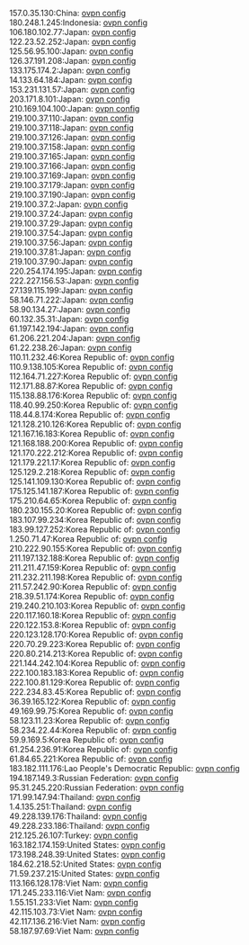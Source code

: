 157.0.35.130:China: [ovpn config](vpn/157_0_35_130.ovpn)  
180.248.1.245:Indonesia: [ovpn config](vpn/180_248_1_245.ovpn)  
106.180.102.77:Japan: [ovpn config](vpn/106_180_102_77.ovpn)  
122.23.52.252:Japan: [ovpn config](vpn/122_23_52_252.ovpn)  
125.56.95.100:Japan: [ovpn config](vpn/125_56_95_100.ovpn)  
126.37.191.208:Japan: [ovpn config](vpn/126_37_191_208.ovpn)  
133.175.174.2:Japan: [ovpn config](vpn/133_175_174_2.ovpn)  
14.133.64.184:Japan: [ovpn config](vpn/14_133_64_184.ovpn)  
153.231.131.57:Japan: [ovpn config](vpn/153_231_131_57.ovpn)  
203.171.8.101:Japan: [ovpn config](vpn/203_171_8_101.ovpn)  
210.169.104.100:Japan: [ovpn config](vpn/210_169_104_100.ovpn)  
219.100.37.110:Japan: [ovpn config](vpn/219_100_37_110.ovpn)  
219.100.37.118:Japan: [ovpn config](vpn/219_100_37_118.ovpn)  
219.100.37.126:Japan: [ovpn config](vpn/219_100_37_126.ovpn)  
219.100.37.158:Japan: [ovpn config](vpn/219_100_37_158.ovpn)  
219.100.37.165:Japan: [ovpn config](vpn/219_100_37_165.ovpn)  
219.100.37.166:Japan: [ovpn config](vpn/219_100_37_166.ovpn)  
219.100.37.169:Japan: [ovpn config](vpn/219_100_37_169.ovpn)  
219.100.37.179:Japan: [ovpn config](vpn/219_100_37_179.ovpn)  
219.100.37.190:Japan: [ovpn config](vpn/219_100_37_190.ovpn)  
219.100.37.2:Japan: [ovpn config](vpn/219_100_37_2.ovpn)  
219.100.37.24:Japan: [ovpn config](vpn/219_100_37_24.ovpn)  
219.100.37.29:Japan: [ovpn config](vpn/219_100_37_29.ovpn)  
219.100.37.54:Japan: [ovpn config](vpn/219_100_37_54.ovpn)  
219.100.37.56:Japan: [ovpn config](vpn/219_100_37_56.ovpn)  
219.100.37.81:Japan: [ovpn config](vpn/219_100_37_81.ovpn)  
219.100.37.90:Japan: [ovpn config](vpn/219_100_37_90.ovpn)  
220.254.174.195:Japan: [ovpn config](vpn/220_254_174_195.ovpn)  
222.227.156.53:Japan: [ovpn config](vpn/222_227_156_53.ovpn)  
27.139.115.199:Japan: [ovpn config](vpn/27_139_115_199.ovpn)  
58.146.71.222:Japan: [ovpn config](vpn/58_146_71_222.ovpn)  
58.90.134.27:Japan: [ovpn config](vpn/58_90_134_27.ovpn)  
60.132.35.31:Japan: [ovpn config](vpn/60_132_35_31.ovpn)  
61.197.142.194:Japan: [ovpn config](vpn/61_197_142_194.ovpn)  
61.206.221.204:Japan: [ovpn config](vpn/61_206_221_204.ovpn)  
61.22.238.26:Japan: [ovpn config](vpn/61_22_238_26.ovpn)  
110.11.232.46:Korea Republic of: [ovpn config](vpn/110_11_232_46.ovpn)  
110.9.138.105:Korea Republic of: [ovpn config](vpn/110_9_138_105.ovpn)  
112.164.71.227:Korea Republic of: [ovpn config](vpn/112_164_71_227.ovpn)  
112.171.88.87:Korea Republic of: [ovpn config](vpn/112_171_88_87.ovpn)  
115.138.88.176:Korea Republic of: [ovpn config](vpn/115_138_88_176.ovpn)  
118.40.99.250:Korea Republic of: [ovpn config](vpn/118_40_99_250.ovpn)  
118.44.8.174:Korea Republic of: [ovpn config](vpn/118_44_8_174.ovpn)  
121.128.210.126:Korea Republic of: [ovpn config](vpn/121_128_210_126.ovpn)  
121.167.16.183:Korea Republic of: [ovpn config](vpn/121_167_16_183.ovpn)  
121.168.188.200:Korea Republic of: [ovpn config](vpn/121_168_188_200.ovpn)  
121.170.222.212:Korea Republic of: [ovpn config](vpn/121_170_222_212.ovpn)  
121.179.221.17:Korea Republic of: [ovpn config](vpn/121_179_221_17.ovpn)  
125.129.2.218:Korea Republic of: [ovpn config](vpn/125_129_2_218.ovpn)  
125.141.109.130:Korea Republic of: [ovpn config](vpn/125_141_109_130.ovpn)  
175.125.141.187:Korea Republic of: [ovpn config](vpn/175_125_141_187.ovpn)  
175.210.64.65:Korea Republic of: [ovpn config](vpn/175_210_64_65.ovpn)  
180.230.155.20:Korea Republic of: [ovpn config](vpn/180_230_155_20.ovpn)  
183.107.99.234:Korea Republic of: [ovpn config](vpn/183_107_99_234.ovpn)  
183.99.127.252:Korea Republic of: [ovpn config](vpn/183_99_127_252.ovpn)  
1.250.71.47:Korea Republic of: [ovpn config](vpn/1_250_71_47.ovpn)  
210.222.90.155:Korea Republic of: [ovpn config](vpn/210_222_90_155.ovpn)  
211.197.132.188:Korea Republic of: [ovpn config](vpn/211_197_132_188.ovpn)  
211.211.47.159:Korea Republic of: [ovpn config](vpn/211_211_47_159.ovpn)  
211.232.211.198:Korea Republic of: [ovpn config](vpn/211_232_211_198.ovpn)  
211.57.242.90:Korea Republic of: [ovpn config](vpn/211_57_242_90.ovpn)  
218.39.51.174:Korea Republic of: [ovpn config](vpn/218_39_51_174.ovpn)  
219.240.210.103:Korea Republic of: [ovpn config](vpn/219_240_210_103.ovpn)  
220.117.160.18:Korea Republic of: [ovpn config](vpn/220_117_160_18.ovpn)  
220.122.153.8:Korea Republic of: [ovpn config](vpn/220_122_153_8.ovpn)  
220.123.128.170:Korea Republic of: [ovpn config](vpn/220_123_128_170.ovpn)  
220.70.29.223:Korea Republic of: [ovpn config](vpn/220_70_29_223.ovpn)  
220.80.214.213:Korea Republic of: [ovpn config](vpn/220_80_214_213.ovpn)  
221.144.242.104:Korea Republic of: [ovpn config](vpn/221_144_242_104.ovpn)  
222.100.183.183:Korea Republic of: [ovpn config](vpn/222_100_183_183.ovpn)  
222.100.81.129:Korea Republic of: [ovpn config](vpn/222_100_81_129.ovpn)  
222.234.83.45:Korea Republic of: [ovpn config](vpn/222_234_83_45.ovpn)  
36.39.165.122:Korea Republic of: [ovpn config](vpn/36_39_165_122.ovpn)  
49.169.99.75:Korea Republic of: [ovpn config](vpn/49_169_99_75.ovpn)  
58.123.11.23:Korea Republic of: [ovpn config](vpn/58_123_11_23.ovpn)  
58.234.22.44:Korea Republic of: [ovpn config](vpn/58_234_22_44.ovpn)  
59.9.169.5:Korea Republic of: [ovpn config](vpn/59_9_169_5.ovpn)  
61.254.236.91:Korea Republic of: [ovpn config](vpn/61_254_236_91.ovpn)  
61.84.65.221:Korea Republic of: [ovpn config](vpn/61_84_65_221.ovpn)  
183.182.111.176:Lao People's Democratic Republic: [ovpn config](vpn/183_182_111_176.ovpn)  
194.187.149.3:Russian Federation: [ovpn config](vpn/194_187_149_3.ovpn)  
95.31.245.220:Russian Federation: [ovpn config](vpn/95_31_245_220.ovpn)  
171.99.147.94:Thailand: [ovpn config](vpn/171_99_147_94.ovpn)  
1.4.135.251:Thailand: [ovpn config](vpn/1_4_135_251.ovpn)  
49.228.139.176:Thailand: [ovpn config](vpn/49_228_139_176.ovpn)  
49.228.233.186:Thailand: [ovpn config](vpn/49_228_233_186.ovpn)  
212.125.26.107:Turkey: [ovpn config](vpn/212_125_26_107.ovpn)  
163.182.174.159:United States: [ovpn config](vpn/163_182_174_159.ovpn)  
173.198.248.39:United States: [ovpn config](vpn/173_198_248_39.ovpn)  
184.62.218.52:United States: [ovpn config](vpn/184_62_218_52.ovpn)  
71.59.237.215:United States: [ovpn config](vpn/71_59_237_215.ovpn)  
113.166.128.178:Viet Nam: [ovpn config](vpn/113_166_128_178.ovpn)  
171.245.233.116:Viet Nam: [ovpn config](vpn/171_245_233_116.ovpn)  
1.55.151.233:Viet Nam: [ovpn config](vpn/1_55_151_233.ovpn)  
42.115.103.73:Viet Nam: [ovpn config](vpn/42_115_103_73.ovpn)  
42.117.136.216:Viet Nam: [ovpn config](vpn/42_117_136_216.ovpn)  
58.187.97.69:Viet Nam: [ovpn config](vpn/58_187_97_69.ovpn)  
